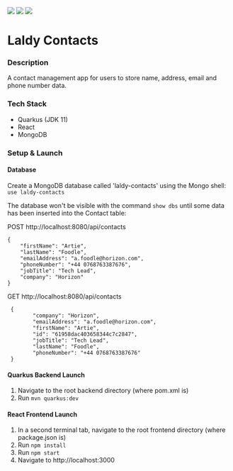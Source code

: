 ![](https://github.com/Lylio/image-repo/blob/master/logos/quarkus.png?raw=true)
![](https://github.com/Lylio/image-repo/blob/master/logos/react.png?raw=true)
![](https://github.com/Lylio/image-repo/blob/master/logos/mongodb.png?raw=true)

# Laldy Contacts

### Description
A contact management app for users to store name, address, email and phone number data.

### Tech Stack
- Quarkus (JDK 11)
- React
- MongoDB

### Setup & Launch

#### Database
Create a MongoDB database called 'laldy-contacts' using the Mongo shell:
`use laldy-contacts`

The database won't be visible with the command `show dbs` until some data has been inserted
into the Contact table:

POST http://localhost:8080/api/contacts
```
{
    "firstName": "Artie",
    "lastName": "Foodle",
    "emailAddress": "a.foodle@horizon.com",
    "phoneNumber": "+44 0768763387676",
    "jobTitle": "Tech Lead",
    "company": "Horizon"
}
```

GET http://localhost:8080/api/contacts
```
 {
        "company": "Horizon",
        "emailAddress": "a.foodle@horizon.com",
        "firstName": "Artie",
        "id": "61958dac403658344c7c2847",
        "jobTitle": "Tech Lead",
        "lastName": "Foodle",
        "phoneNumber": "+44 0768763387676"
 }
```

#### Quarkus Backend Launch
1. Navigate to the root backend directory (where pom.xml is)
2. Run `mvn quarkus:dev`

#### React Frontend Launch
1. In a second terminal tab, navigate to the root frontend directory (where package.json is)
2. Run `npm install`
3. Run `npm start`
4. Navigate to http://localhost:3000




